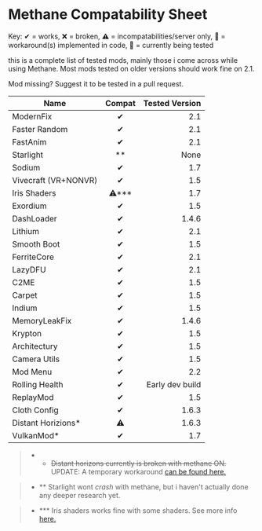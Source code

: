 # Methane Compatability Sheet

Key: ✔ = works, ❌ = broken, ⚠ = incompatabilities/server only, 🔧 = workaround(s) implemented in code, 🚧 = currently
being tested

this is a complete list of tested mods, mainly those i come across while using Methane. Most mods tested on older versions should work fine on 2.1.

Mod missing? Suggest it to be tested in a pull request.

| Name | Compat | Tested Version |
|------|:------:|--------:|
|ModernFix|✔|2.1|
|Faster Random|✔|2.1|
|FastAnim|✔|2.1|
|Starlight|**|None|
|Sodium|✔|1.7|
|Vivecraft (VR+NONVR)|✔|1.5|
|Iris Shaders|⚠***|1.7|
|Exordium|✔|1.5|
|DashLoader|✔|1.4.6|
|Lithium|✔|2.1|
|Smooth Boot|✔|1.5|
|FerriteCore|✔|2.1|
|LazyDFU|✔|2.1|
|C2ME|✔|1.5|
|Carpet|✔|1.5|
|Indium|✔|1.5|
|MemoryLeakFix|✔|1.4.6|
|Krypton|✔|1.5|
|Architectury|✔|1.5|
|Camera Utils|✔|1.5|
|Mod Menu|✔|2.2|
|Rolling Health|✔|Early dev build|
|ReplayMod|✔|1.5|
|Cloth Config|✔|1.6.3|
|Distant Horizions*|⚠|1.6.3
|VulkanMod*|✔|1.7

> * * ~~Distant horizons currently is broken with methane ON.~~ UPDATE: A temporary workaround [can be found here.](https://github.com/AnOpenSauceDev/Methane-mod/issues/25#issuecomment-1500877766) <br>

> * ** Starlight wont _crash_ with methane, but i haven't actually done any deeper research yet. <br>

> * *** Iris shaders works fine with some shaders. See more info [here.](https://github.com/AnOpenSauceDev/Methane-mod/issues/30) <br>
